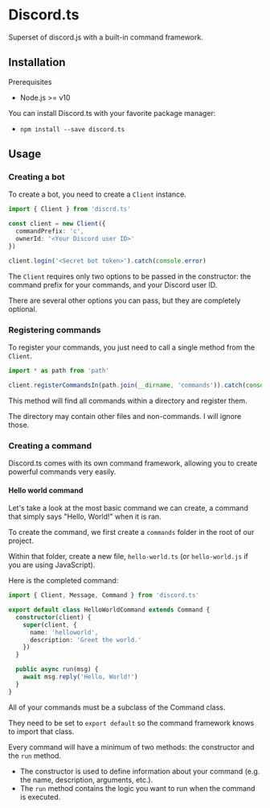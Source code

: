 # Discord.ts

Superset of discord.js with a built-in command framework.

## Installation

Prerequisites

- Node.js >= v10

You can install Discord.ts with your favorite package manager:

- `npm install --save discord.ts`

## Usage

### Creating a bot

To create a bot, you need to create a `Client` instance.

```ts
import { Client } from 'discrd.ts'

const client = new Client({
  commandPrefix: 'c',
  ownerId: '<Your Discord user ID>'
})

client.login('<Secret bot token>').catch(console.error)
```

The `Client` requires only two options to be passed in the constructor: the command prefix for your commands, and your Discord user ID.

There are several other options you can pass, but they are completely optional.

### Registering commands

To register your commands, you just need to call a single method from the `Client`.

```ts
import * as path from 'path'

client.registerCommandsIn(path.join(__dirname, 'commands')).catch(console.error)
```

This method will find all commands within a directory and register them.

The directory may contain other files and non-commands. I will ignore those.

### Creating a command

Discord.ts comes with its own command framework, allowing you to create powerful commands very easily.

#### Hello world command

Let's take a look at the most basic command we can create, a command that simply says "Hello, World!" when it is ran.

To create the command, we first create a `commands` folder in the root of our project.

Within that folder, create a new file, `hello-world.ts` (or `hello-world.js` if you are using JavaScript).

Here is the completed command:

```ts
import { Client, Message, Command } from 'discord.ts'

export default class HelloWorldCommand extends Command {
  constructor(client) {
    super(client, {
      name: 'helloworld',
      description: 'Greet the world.'
    })
  }

  public async run(msg) {
    await msg.reply('Hello, World!')
  }
}
```

All of your commands must be a subclass of the Command class.

They need to be set to `export default` so the command framework knows to import that class.

Every command will have a minimum of two methods: the constructor and the `run` method.

- The constructor is used to define information about your command (e.g. the name, description, arguments, etc.).
- The `run` method contains the logic you want to run when the command is executed.

<!-- TODO

#### Adding arguments

#### Command permissions (hasPermission)



-->

